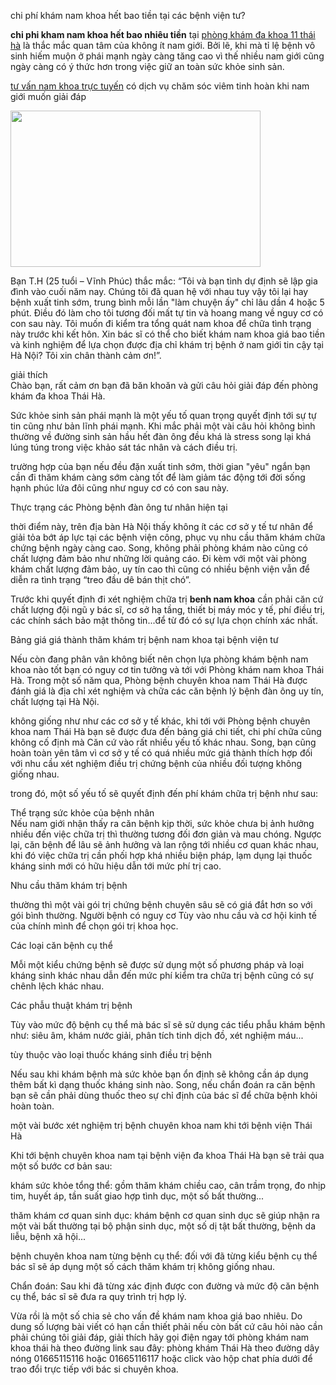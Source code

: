 <p dir="ltr">chi phí khám nam khoa hết bao tiền tại các bệnh viện tư?</p>

<p><strong>chi phi kham nam khoa hết bao nhiêu tiền</strong> tại <a href="http://phongkhamthaiha.net">phòng khám đa khoa 11 thái hà</a> là thắc mắc quan tâm của không ít nam giới. Bởi lẽ, khi mà tỉ lệ bệnh vô sinh hiếm muộn ở phái mạnh ngày càng tăng cao vì thế nhiều nam giới cũng ngày càng có ý thức hơn trong việc giữ an toàn sức khỏe sinh sản.</p>
<P><a href="http://phongkhamthaiha.net/tu-van-nam-khoa-truc-tuyen-10219.html">tư vấn nam khoa trực tuyến</a> có dịch vụ chăm sóc viêm tinh hoàn khi nam giới muốn giải đáp</p>


<p><img alt="" src="http://benhxahoi.xyz/media/images/chi-phi-kham-nam-khoa-het-bao-nhieu-tien.jpg" style="height:250px; width:400px" /></p>

<p>Bạn T.H (25 tuổi &ndash; Vĩnh Phúc) thắc mắc: &ldquo;Tôi và bạn tình dự định sẽ lập gia đình vào cuối năm nay. Chúng tôi đã quan hệ với nhau tuy vậy tôi lại hay bệnh xuất tinh sớm, trung bình mỗi lần &quot;làm chuyện ấy&quot; chỉ lâu dần 4 hoặc 5 phút. Điều đó làm cho tôi tương đối mất tự tin và hoang mang về nguy cơ có con sau này. Tôi muốn đi kiểm tra tổng quát nam khoa để chữa tình trạng này trước khi kết hôn. Xin bác sĩ có thể cho biết khám nam khoa giá bao tiền và kinh nghiệm để lựa chọn được địa chỉ khám trị bệnh ở nam giới tin cậy tại Hà Nội? Tôi xin chân thành cảm ơn!&rdquo;.</p>

<p>giải thích<br />
Chào bạn, rất cảm ơn bạn đã băn khoăn và gửi câu hỏi giải đáp đến phòng khám đa khoa Thái Hà.</p>

<p>Sức khỏe sinh sản phái mạnh là một yếu tố quan trọng quyết định tới sự tự tin cũng như bản lĩnh phái mạnh. Khi mắc phải một vài câu hỏi không bình thường về đường sinh sản hầu hết đàn ông đều khá là stress song lại khá lúng túng trong việc khảo sát tác nhân và cách điều trị.</p>

<p>trường hợp của bạn nếu đều đặn xuất tinh sớm, thời gian &quot;yêu&quot; ngắn bạn cần đi thăm khám càng sớm càng tốt để làm giảm tác động tới đời sống hạnh phúc lứa đôi cũng như nguy cơ có con sau này.</p>

<p>Thực trạng các Phòng bệnh đàn ông tư nhân hiện tại</p>

<p>thời điểm này, trên địa bàn Hà Nội thấy không ít các cơ sở y tế tư nhân để giải tỏa bớt áp lực tại các bệnh viện công, phục vụ nhu cầu thăm khám chữa chứng bệnh ngày càng cao. Song, không phải phòng khám nào cũng có chất lượng đảm bảo như những lời quảng cáo. Đi kèm với một vài phòng khám chất lượng đảm bảo, uy tín cao thì cũng có nhiều bệnh viện vẫn để diễn ra tình trạng &ldquo;treo đầu dê bán thịt chó&rdquo;.</p>

<p>Trước khi quyết định đi xét nghiệm chữa trị <strong>benh nam khoa</strong> cần phải căn cứ chất lượng đội ngũ y bác sĩ, cơ sở hạ tầng, thiết bị máy móc y tế, phí điều trị, các chính sách bảo mật thông tin...để từ đó có sự lựa chọn chính xác nhất.</p>

<p>Bảng giá giá thành thăm khám trị bệnh nam khoa tại bệnh viện tư</p>

<p>Nếu còn đang phân vân không biết nên chọn lựa phòng khám bệnh nam khoa nào tốt bạn có nguy cơ tin tưởng và tới với Phòng khám nam khoa Thái Hà. Trong một số năm qua, Phòng bệnh chuyên khoa nam Thái Hà được đánh giá là địa chỉ xét nghiệm và chữa các căn bệnh lý bệnh đàn ông uy tín, chất lượng tại Hà Nội.</p>

<p>không giống như như các cơ sở y tế khác, khi tới với Phòng bệnh chuyên khoa nam Thái Hà bạn sẽ được đưa đến bảng giá chi tiết, chi phí chữa cũng không cố định mà Căn cứ vào rất nhiều yếu tố khác nhau. Song, bạn cũng hoàn toàn yên tâm vì cơ sở y tế có quá nhiều mức giá thành thích hợp đối với nhu cầu xét nghiệm điều trị chứng bệnh của nhiều đối tượng không giống nhau.</p>

<p>trong đó, một số yếu tố sẽ quyết định đến phí khám chữa trị bệnh như sau:</p>

<p>Thể trạng sức khỏe của bệnh nhân<br />
Nếu nam giới nhận thấy ra căn bệnh kịp thời, sức khỏe chưa bị ảnh hưởng nhiều đến việc chữa trị thì thường tương đối đơn giản và mau chóng. Ngược lại, căn bệnh để lâu sẽ ảnh hưởng và lan rộng tới nhiều cơ quan khác nhau, khi đó việc chữa trị cần phối hợp khá nhiều biện pháp, lạm dụng lại thuốc kháng sinh mới có hữu hiệu dẫn tới mức phí trị cao.</p>

<p>Nhu cầu thăm khám trị bệnh</p>

<p>thường thì một vài gói trị chứng bệnh chuyên sâu sẽ có giá đắt hơn so với gói bình thường. Người bệnh có nguy cơ Tùy vào nhu cầu và cơ hội kinh tế của chính mình để chọn gói trị khoa học.</p>

<p>Các loại căn bệnh cụ thể</p>

<p>Mỗi một kiểu chứng bệnh sẽ được sử dụng một số phương pháp và loại kháng sinh khác nhau dẫn đến mức phí kiểm tra chữa trị bệnh cũng có sự chênh lệch khác nhau.</p>

<p>Các phẫu thuật khám trị bệnh</p>

<p>Tùy vào mức độ bệnh cụ thể mà bác sĩ sẽ sử dụng các tiểu phẫu khám bệnh như: siêu âm, khám nước giải, phân tích tinh dịch đồ, xét nghiệm máu...</p>

<p>tùy thuộc vào loại thuốc kháng sinh điều trị bệnh</p>

<p>Nếu sau khi khám bệnh mà sức khỏe bạn ổn định sẽ không cần áp dụng thêm bất kì dạng thuốc kháng sinh nào. Song, nếu chẩn đoán ra căn bệnh bạn sẽ cần phải dùng thuốc theo sự chỉ định của bác sĩ để chữa bệnh khỏi hoàn toàn.</p>

<p>một vài bước xét nghiệm trị bệnh chuyên khoa nam khi tới bệnh viện Thái Hà</p>

<p>Khi tới bệnh chuyên khoa nam tại bệnh viện đa khoa Thái Hà bạn sẽ trải qua một số bước cơ bản sau:</p>

<p>khám sức khỏe tổng thể: gồm thăm khám chiều cao, cân trầm trọng, đo nhịp tim, huyết áp, tần suất giao hợp tình dục, một số bất thường...</p>

<p>thăm khám cơ quan sinh dục: khám bệnh cơ quan sinh dục sẽ giúp nhận ra một vài bất thường tại bộ phận sinh dục, một số dị tật bất thường, bệnh da liễu, bệnh xã hội...</p>

<p>bệnh chuyên khoa nam từng bệnh cụ thể: đối với đã từng kiểu bệnh cụ thể bác sĩ sẽ áp dụng một số cách thăm khám trị không giống nhau.</p>

<p>Chẩn đoán: Sau khi đã từng xác định được con đường và mức độ căn bệnh cụ thể, bác sĩ sẽ đưa ra quy trình trị hợp lý.</p>

<p>Vừa rồi là một số chia sẻ cho vấn đề khám nam khoa giá bao nhiêu. Do dung số lượng bài viết có hạn cần thiết phải nếu còn bất cứ câu hỏi nào cần phải chúng tôi giải đáp, giải thích hãy gọi điện ngay tới phòng khám nam khoa thái hà theo đường link sau đây: phòng khám Thái Hà theo đường dây nóng 01665115116 hoặc 01665116117 hoặc click vào hộp chat phía dưới để trao đổi trực tiếp với bác si chuyên khoa.</p>

<p>&nbsp;</p>
